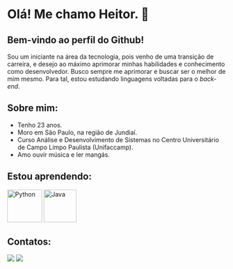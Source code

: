 # Olá! Me chamo Heitor. 👋

## Bem-vindo ao perfil do Github!
Sou um iniciante na área da tecnologia, pois venho de uma transição de carreira, e desejo ao máximo aprimorar minhas habilidades e conhecimento como desenvolvedor.
Busco sempre me aprimorar e buscar ser o melhor de mim mesmo. Para tal, estou estudando linguagens voltadas para o _back-end_.

## Sobre mim:
- Tenho 23 anos.
- Moro em São Paulo, na região de Jundiaí.
- Curso Análise e Desenvolvimento de Sistemas no Centro Universitário de Campo Limpo Paulista (Unifaccamp).
- Amo ouvir música e ler mangás.

## Estou aprendendo:
<img width="80" height="75" alt="Python" src="https://cdn.jsdelivr.net/gh/devicons/devicon@latest/icons/python/python-original.svg" />    <img width="75" height="75" alt="Java" src="https://cdn.jsdelivr.net/gh/devicons/devicon@latest/icons/java/java-original.svg" />

## Contatos:
<div>
<a href = "mailto:heitor.hantonio2@gmail.com"><img loading="lazy" src="https://img.shields.io/badge/Gmail-D14836?style=for-the-badge&logo=gmail&logoColor=white" target="_blank"></a>
<a href="https://www.linkedin.com/in/heitormarquesjunior" target="_blank"><img loading="lazy" src="https://img.shields.io/badge/-LinkedIn-%230077B5?style=for-the-badge&logo=linkedin&logoColor=white" target="_blank"></a>   
</div>          
